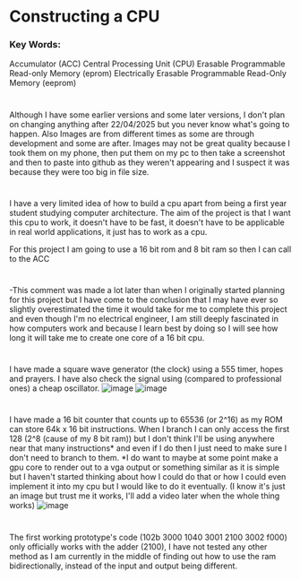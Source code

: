 # Constructing a CPU

### Key Words:
Accumulator (ACC)
Central Processing Unit (CPU)
Erasable Programmable Read-only Memory (eprom)
Electrically Erasable Programmable Read-Only Memory (eeprom)

#

Although I have some earlier versions and some later versions, I don't plan on changing anything after 22/04/2025 but you never know what's going to happen. Also Images are from different times as some are through development and some are after.
Images may not be great quality because I took them on my phone, then put them on my pc to then take a screenshot and then to paste into github as they weren't appearing and I suspect it was because they were too big in file size.

#

I have a very limited idea of how to build a cpu apart from being a first year student studying computer architecture.
The aim of the project is that I want this cpu to work, it doesn't have to be fast, it doesn't have to be applicable in real world applications, it just has to work as a cpu.

For this project I am going to use a 16 bit rom and 8 bit ram so then I can call to the ACC 

#

-This comment was made a lot later than when I originally started planning for this project but  I have come to the conclusion that I may have ever so slightly overestimated the time it would take for me to complete this project and even though I'm no electrical engineer, I am still deeply fascinated in how computers work and because I learn best by doing so I will see how long it will take me to create one core of a 16 bit cpu.

#

I have made a square wave generator (the clock) using a 555 timer, hopes and prayers. I have also check the signal using (compared to professional ones) a cheap oscillator.
![image](https://github.com/user-attachments/assets/6c3ffd6f-172b-4d13-9e1b-c2c2a63da535)
![image](https://github.com/user-attachments/assets/66585ab4-cddd-4115-97ea-60004d881e66)

#

I have made a 16 bit counter that counts up to 65536 (or 2^16) as my ROM can store 64k x 16 bit instructions. When I branch I can only access the first 128 (2^8 (cause of my 8 bit ram)) but I don't think I'll be using anywhere near that many instructions* and even if I do then I just need to make sure I don't need to branch to them. *I do want to maybe at some point make a gpu core to render out to a vga output or something similar as it is simple but I haven't started thinking about how I could do that or how I could even implement it into my cpu but I would like to do it eventually.
(I know it's just an image but trust me it works, I'll add a video later when the whole thing works)
![image](https://github.com/user-attachments/assets/49da99e0-0011-4f55-b970-65c4962b3206)

#

The first working prototype's code (102b 3000 1040 3001 2100 3002 f000) only officially works with the adder (2100), I have not tested any other method as I am currently in the middle of finding out how to use the ram bidirectionally, instead of the input and output being different.
